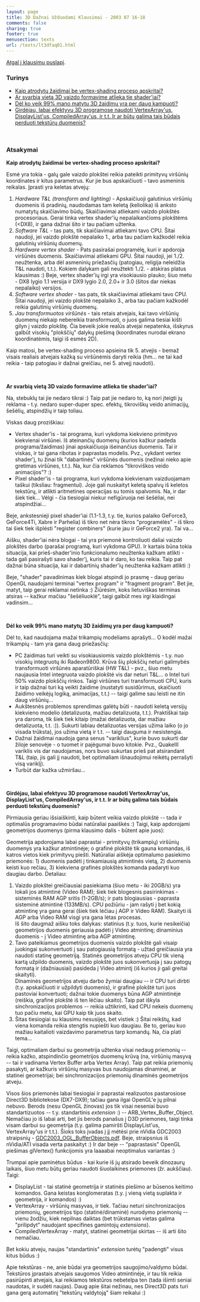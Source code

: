 ```yaml
---
layout: page
title: 3D Dažnai Užduodami Klausimai - 2003 07 16-18
comments: false
sharing: true
footer: true
menusection: texts
url: /texts/lt3dfaq01.html
---
```


<A href="lt3dfaq.html">Atgal į klausimų puslapį</A>.

<H3>Turinys</H3>
<p>
<ul>
<li><A href="#a">Kaip atrodytų žaidimai be vertex-shading proceso apskritai?</a></li>
<li><A href="#b">Ar svarbią vietą 3D vaizdo formavime atlieka tie shader'iai?</a></li>
<li><A href="#c">Dėl ko veik 99% mano matytų 3D žaidimų yra per daug kampuoti?</a></li>
<li><A href="#d">Girdėjau, labai efektyvu 3D programose naudoti VertexArray'us, DisplayList'us, CompiledArray'us, ir t.t. Ir ar būtų galima tais būdais perduoti tekstūrų duomenis?</a></li>
</ul>
</p>
<br>

<H3>Atsakymai</H3>


<p><A name="a"><strong>Kaip atrodytų žaidimai be vertex-shading proceso apskritai?</strong></a></p>
<p>
Esmė yra tokia - galų gale vaizdo plokštei reikia pateikti primityvų viršūnių koordinates ir kitus parametrus. Kur jie bus apskaičiuoti - tavo asmeninis reikalas.
Įprasti yra keletas atvejų:
<ol>
<li><em>Hardware T&amp;L (transform and lighting)</em> - Apskaičiuoji galutinius viršūnių duomenis iš pradinių, naudodamas tam keletą (keliolika) iš anksto numatytų skaičiavimo
	būdų. Skaičiavimai atliekami vaizdo plokštės procesoriaus. Gerai tinka vertex shader'ių nepalaikančioms plokštėms (&lt;DX8), ir gana dažnai šito ir tau pačiam užtenka.</li>
<li><em>Software T&amp;L</em> - tas pats, tik skaičiavimai atliekami tavo CPU. Šitai naudoji, jei vaizdo plokštė nepalaiko 1., arba tau pačiam kažkodėl reikia
	galutinių viršūnių duomenų.</li>
<li><em>Hardware vertex shader</em> - Pats pasirašai programėlę, kuri ir apdoroja viršūnės duomenis. Skaičiavimai atliekami GPU. Šitai naudoji, jei 1./2. neužtenka, arba
	dėl asmeninių priežasčių (patogiau, religija neleidžia T&amp;L naudoti, t.t.). Kokiem dalykam gali neužtekti 1./2. - atskiras platus klausimas :) Beje, vertex
	shader'ių irgi yra visokiausio plauko; šiuo metu - DX8 lygio 1.1 versija ir DX9 lygio 2.0, 2.0+ ir 3.0 (šitos dar niekas nepalaiko) versijos.</li>
<li><em>Software vertex shader</em> - tas pats, tik skaičiavimai atliekami tavo CPU. Šitai naudoji, jei vaizdo plokštė nepalaiko 3., arba tau pačiam kažkodėl reikia
	galutinių viršūnių duomenų.</li>
<li><em>Jau transformuotos viršūnės</em> - tais retais atvejais, kai tavo viršūnių duomenų niekaip nebereikia transformuoti, o juos galima tiesiai kišti gilyn į vaizdo
	plokštę. Čia beveik jokie realūs atvejai nepatenka, išskyrus galbūt visokių "plokščių" dalykų piešimą (koordinates nurodai ekrano koordinatėmis, taigi iš esmės 2D).</li>
</ol>
Kaip matosi, be vertex-shading proceso apsieina tik 5. atvejis - bemaž visais realiais atvejais kažką su viršūnėmis daryti reikia
(hm... ne tai kad reikia - taip patogiau ir dažnai greičiau, nei 5. atvejį naudoti).
</p>
<br>


<p><A name="b"><strong>Ar svarbią vietą 3D vaizdo formavime atlieka tie shader'iai?</strong></a></p>
<p>
Na, stebuklų tai jie nedaro tikrai :) Taip pat jie nedaro to, ką nori įteigti jų reklama - t.y. nedaro super-duper spec. efektų, tikroviškų veido animacijų, šešėlių, atspindžių
ir taip toliau.
</p>
<p>
Viskas daug proziškiau:
<ul>
<li>Vertex shader'is - tai programa, kuri vykdoma kiekvieno primityvo kiekvienai viršūnei. Iš ateinančių duomenų (kurios kažkur padeda programa/žaidimas) jinai
	apskaičiuoja išeinančius duomenis. Tai ir viskas, ir tai gana ribotas ir paprastas modelis. Pvz., vykdant vertex shader'į, tu žinai tik "dabartinės" viršūnės duomenis (nežinai nieko
	apie gretimas viršūnes, t.t.). Na, kur čia reklamos "tikroviškos veido animacijos"? :)</li>
<li>Pixel shader'is - tai programa, kuri vykdoma kiekvienam vaizduojamam taškui (tiksliau: fragmentui). Joje gali nuskaityt keletą spalvų iš keletos tekstūrų, ir
	atlikti aritmetines operacijas su tomis spalvomis. Na, ir dar šiek tiek... Vėlgi - čia tiesiogiai niekur nefigūruoja nei šešėliai, nei atspindžiai...</li>
</ul>
Beje, ankstesnieji pixel shader'iai (1.1-1.3, t.y. tie, kurios palaiko GeForce3, GeForce4Ti, Xabre ir Parhelia) iš tikro net nėra tikros "programėlės" - iš tikro tai šiek tiek
išplėsti "register combiners" (kurie jau ir GeForce2 yra). Tai va...
</p>
<p>
Aišku, shader'iai nėra blogai - tai yra priemonė kontroliuoti daliai vaizdo plokštės darbo (parašai programą, kuri vykdoma GPU). Ir kartais būna tokia situacija, kai
prieš-shader'inio funkcionalumo neužtenka kažkam atlikti - tada gali pasirašyti savo shader'į, kuris tai ir daro, ko tau reikia. Taip pat dažnai būna situacija, kai ir dabartinių
shader'ių neužtenka kažkam atlikti :)
</p>
<p>
Beje, "shader" pavadinimas kiek blogai atspindi jo prasmę - daug geriau OpenGL naudojami terminai "vertex program" ir "fragment program". Bet jie, matyt, taip gerai
reklamai netinka :) Žiūrėsim, koks lietuviškas terminas atsiras -- kažkur mačiau "šešėliuoklė", taigi galbūt mes irgi klaidingai vadinsim...
</p>
<br>


<p><A name="c"><strong>Dėl ko veik 99% mano matytų 3D žaidimų yra per daug kampuoti?</strong></a></p>
<p>
Dėl to, kad naudojama mažai trikampių modeliams aprašyti... O kodėl mažai trikampių - tam yra gana daug priežasčių:
<ul>
<li>PC žaidimas turi veikti su visokiausiomis vaizdo plokštėmis - t.y. nuo visokių integruotų iki Radeon9800. Krūva šių plokščių neturi galimybės transformuoti
	viršūnės aparatūriškai (HW T&amp;L) - pvz., šiuo metu naujausia Intel integruota vaizdo plokštė vis dar neturi T&amp;L... o Intel turi 50% vaizdo plokščių
	rinkos. Taigi viršūnes turi transformuoti CPU, kuris ir taip dažnai turi ką veikti žaidime (nustatyti susidūrimus, skaičiuoti žaidimo veikėjų logiką, animacijas, t.t.) --
	taigi galime sau leisti ne itin daug viršūnių...</li>
<li>
	Aukštesnės problemos sprendimas galėtų būti - naudoti keletą versijų kiekvieno modelio (detalizuota, mažiau detalizuota, t.t.). Praktiškai taip yra daroma, tik šiek tiek
	kitaip (mažai detalizuota, dar mažiau detalizuota, t.t. :)). Sukurti labiau detalizuotas versijas užima laiko (o jo visada trūksta), jos užima vietą ir t.t. -- taigi dauguma
	ir nesistengia.
</li>
<li>
	Dažnai žaidimai naudoja gana senus "variklius", kurie buvo sukurti dar žiloje senovėje - o tuomet ir pajėgumai buvo kitokie. Pvz., QuakeIII variklis vis dar naudojamas,
	nors buvo sukurtas prieš pat atsirandant T&amp;L (taip, jis gali jį naudoti, bet optimaliam išnaudojimui reikėtų perrašyti visą variklį).</li>
</li>
<li>
	Turbūt dar kažka užmiršau...
</li>
</ul>
</p>
<br>


<p><A name="d"><strong>Girdėjau, labai efektyvu 3D programose naudoti VertexArray'us, DisplayList'us, CompiledArray'us, ir t.t. Ir ar būtų galima tais būdais perduoti tekstūrų duomenis?</strong></a></p>
<p>
Pirmiausia geriau išsiaiškinti, kaip būtent veikia vaizdo plokštė -- tada ir optimalūs programavimo būdai natūraliai paaiškės :)
Taigi, kaip apdorojami geometrijos duomenys (pirma klausimo dalis - būtent apie juos):
</p>
<p>
Geometrija apdorojama labai paprastai - primityvų (trikampių) viršūnių duomenys yra kažkur atmintinėje; o grafinė plokštė tik gauna komandas, iš katros vietos
kiek primityvų piešti. Natūraliai aiškėja optimalumo pasiekimo priemonės: 1) duomenis padėti į tinkamiausią atmintinės vietą, 2) duomenis keisti kuo rečiau, 3) kiekviena
grafinės plokštės komanda padaryti kuo daugiau darbo. Detaliau:
<ol>
<li>Vaizdo plokštei greičiausiai pasiekiama (šiuo metu - iki 20GB/s) yra lokali jos atmintinė (Video RAM); šiek tiek blogesnis pasirinkimas -
	sisteminės RAM AGP sritis (1-2GB/s); ir pats blogiausias - paprasta sisteminė atmintinė (133MB/s). CPU požiūriu - jam rašyti į bet kokią
	atmintinę yra gana gerai (šiek tiek lėčiau į AGP ir Video RAM). Skaityti iš AGP arba Video RAM visgi yra gana lėtas procesas.<br>
	Iš šito daugmaž aišku toks dalykas: statinius (t.y. tuos, kurie nesikeičia) geometrijos duomenis geriausia padėti į Video atmintinę; dinaminius duomenis - į Video
	atmintinę arba AGP atmintinę.</li>
<li>Tavo pateikiamus geometrijos duomenis vaizdo plokštė gali visaip juokingai sukonvertuoti į sau patogiausią formatą - užtad greičiausia yra naudoti statinę geometriją.
	Statinės geometrijos atveju CPU tik vieną kartą užpildo duomenis, vaizdo plokštė juos sukonvertuoja į sau patogų formatą ir (dažniausiai) pasideda į Video atmintį
	(iš kurios ji gali greitai skaityti).<br>
	Dinaminės geometrijos atveju darbo žymiai daugiau -- ir CPU turi dirbti (t.y. apskaičiuoti ir užpildyti duomenis), ir grafinė plokštė turi juos pastoviai konvertuoti;
	dažnai tokie duomenys būna AGP atmintinėje (reiškia, grafinė plokštė iš ten lėčiau skaito). Taip pat iškyla sinchronizacijos problemos -- reikia užtikrinti,
	kad CPU nekeis duomenų tuo pačiu metu, kai GPU kaip tik juos skaito.</li>
<li>Šitas tiesiogiai su klausimu nesusijęs, bet vistiek :) Šitai reikštų, kad viena komanda reikia stengtis nupiešti kuo daugiau. Be to, geriau kuo mažiau kaitalioti
	vaizdavimo parametrus tarp komandų. Na, čia plati tema...</li>
</ol>
</p>
<p>
Taigi, optimaliam darbui su geometrija užtenka visai nedaug priemonių -- reikia kažko, atspindinčio geometrijos duomenų krūvą (na, viršūnių masyvą -- tai ir vadinama
Vertex Buffer arba Vertex Array). Taip pat reikia priemonių pasakyti, ar kažkuris viršūnių masyvas bus naudojamas dinaminei, ar statinei geometrijai; bei sinchronizacijos
priemonių dinaminės geometrijos atveju.
</p>
<p>
Visos šios priemonės labai tiesiogiai ir paprastai realizuotos pastarosiose Direct3D bibliotekose (DX7-DX9); tačiau gana ilgai OpenGL'e jų pilnai nebuvo. Berods (nesu OpenGL žinovas)
jos tik visai neseniai buvo standartizuotos -- t.y. standartinis <em>extension</em> :) -- ARB_Vertex_Buffer_Object. Nemačiau jo iš labai arti, bet jis berods panašus į D3D priemones,
taigi tinka visam darbui su geometrija (t.y. galima pamiršti DisplayList'us, VertexArray'us ir t.t.). Šioks toks įvadas į jį mėtėsi prie nVidia GDC2003 straipsnių -
<A href="http://developer.nvidia.com/docs/IO/4449/SUPP/GDC2003_OGL_BufferObjects.pdf">GDC2003_OGL_BufferObjects.pdf</A>. Beje,
straipsnius iš nVidia/ATI visada verta paskaityt :) Ir dar beje -- "paprastasis" OpenGL piešimas glVertex() funkcijomis yra laaaabai neoptimalus variantas :)
</p>
<p>
Trumpai apie paminėtus būdus - kai kurie iš jų atsirado beveik dinozaurų laikais, šiuo metu būtų geriau naudoti šiuolaikines priemones (žr. aukščiau). Taigi:
<ul>
<li>DisplayList - tai statinė geometrija ir statinės piešimo ar būsenos keitimo komandos. Gana keistas konglomeratas
	(t.y. į vieną vietą suplakta ir geometrija, ir komandos) :)</li>
<li>VertexArray - viršūnių masyvas, ir tiek. Tačiau neturi sinchronizacijos priemonių, geometrijos tipo (statinė/dinaminė) nurodymo priemonių -- vienu žodžiu, kiek
	nepilnas daiktas (bet trūkstamas vietas galima "prilipdyt" naudojant specifines gamintojų <em>extensions</em>).</li>
<li>CompiledVertexArray - matyt, statinei geometrijai skirtas -- iš arti šito nemačiau.</li>
</ul>
Bet kokiu atveju, naujas "standartinis" <em>extension</em> turėtų "padengti" visus kitus būdus :)
</p>
<p>
Apie tekstūras - ne, anie būdai yra geometrijos saugojimo/valdymo būdai. Tekstūros įprastais atvejais saugomos Video atmintinėje, ir tau tik reikia pasirūpinti atvejais,
kai reikiamos tekstūros nebetelpa ten (tada išimti seniai naudotas, ir sudėti naujas). Daug apie šitai nežinau, nes Direct3D pats turi gana gerą automatinį "tekstūrų valdytoją"
šiam reikalui :)
</p>
<br>

<? include '../common/foot.php'; ?>
